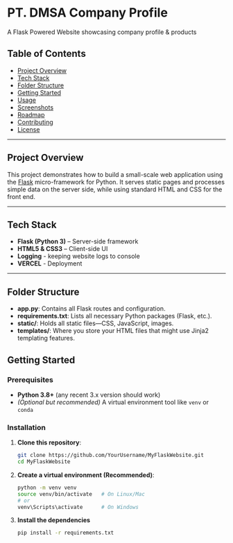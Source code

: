 # PT. DMSA Company Profile

A Flask Powered Website showcasing company profile & products

## Table of Contents
- [Project Overview](#project-overview)
- [Tech Stack](#tech-stack)
- [Folder Structure](#folder-structure)
- [Getting Started](#getting-started)
- [Usage](#usage)
- [Screenshots](#screenshots)
- [Roadmap](#roadmap)
- [Contributing](#contributing)
- [License](#license)

---

## Project Overview

This project demonstrates how to build a small-scale web application using the [Flask](https://flask.palletsprojects.com/) micro-framework for Python. It serves static pages and processes simple data on the server side, while using standard HTML and CSS for the front end. 

---

## Tech Stack

- **Flask (Python 3)** – Server-side framework
- **HTML5 & CSS3** – Client-side UI
- **Logging** - keeping website logs to console
- **VERCEL** - Deployment

---

## Folder Structure
- **app.py**: Contains all Flask routes and configuration.  
- **requirements.txt**: Lists all necessary Python packages (Flask, etc.).  
- **static/**: Holds all static files—CSS, JavaScript, images.  
- **templates/**: Where you store your HTML files that might use Jinja2 templating features.

## Getting Started

### Prerequisites
- **Python 3.8+** (any recent 3.x version should work)
- *(Optional but recommended)* A virtual environment tool like `venv` or `conda`

### Installation

1. **Clone this repository**:
   ```bash
   git clone https://github.com/YourUsername/MyFlaskWebsite.git
   cd MyFlaskWebsite

2. **Create a virtual environment (Recommended)**:
    ```bash
    python -m venv venv
    source venv/bin/activate   # On Linux/Mac
    # or
    venv\Scripts\activate      # On Windows
3. **Install the dependencies**
    ```bash
    pip install -r requirements.txt

